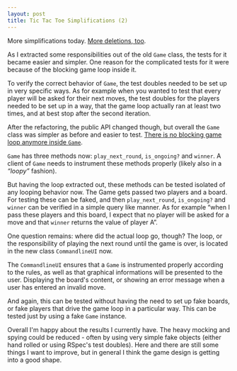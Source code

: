 ```yaml
---
layout: post
title: Tic Tac Toe Simplifications (2)
---
```


More simplifications today. [More deletions, too](https://github.com/christophgockel/tictactoe-ruby/commit/9fb40842b5f610c544393ee146565ea825231c5f).

As I extracted some responsibilities out of the old `Game` class, the tests for it became easier and simpler. One reason for the complicated tests for it were because of the blocking game loop inside it.

To verify the correct behavior of `Game`, the test doubles needed to be set up in very specific ways. As for example when you wanted to test that every player will be asked for their next moves, the test doubles for the players needed to be set up in a way, that the game loop actually ran at least two times, and at best stop after the second iteration.

After the refactoring, the public API changed though, but overall the `Game` class was simpler as before and easier to test. [There is no blocking game loop anymore inside `Game`](https://github.com/christophgockel/tictactoe-ruby/blob/9fb40842b5f610c544393ee146565ea825231c5f/lib/game.rb).

`Game` has three methods now: `play_next_round`, `is_ongoing?` and `winner`. A client of `Game` needs to instrument these methods properly (likely also in a _&ldquo;loopy&rdquo;_ fashion).

But having the loop extracted out, these methods can be tested isolated of any looping behavior now. The Game gets passed two players and a board. For testing these can be faked, and then `play_next_round`, `is_ongoing?` and `winner` can be verified in a simple query like manner. As for example &ldquo;when I pass these players and this board, I expect that no player will be asked for a move and that `winner` returns the value of player A&rdquo;.

One question remains: where did the actual loop go, though? The loop, or the responsibility of playing the next round until the game is over, is located in the new class `CommandlineUI` now.

The `CommandlineUI` ensures that a `Game` is instrumented properly according to the rules, as well as that graphical informations will be presented to the user. Displaying the board's content, or showing an error message when a user has entered an invalid move.

And again, this can be tested without having the need to set up fake boards, or fake players that drive the game loop in a particular way. This can be tested just by using a fake `Game` instance.

Overall I'm happy about the results I currently have. The heavy mocking and spying could be reduced - often by using very simple fake objects (either hand rolled or using RSpec's test doubles). Here and there are still some things I want to improve, but in general I think the game design is getting into a good shape.